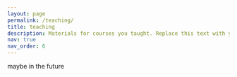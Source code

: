 ```yaml
---
layout: page
permalink: /teaching/
title: teaching
description: Materials for courses you taught. Replace this text with your description.
nav: true
nav_order: 6
---
```


maybe in the future
